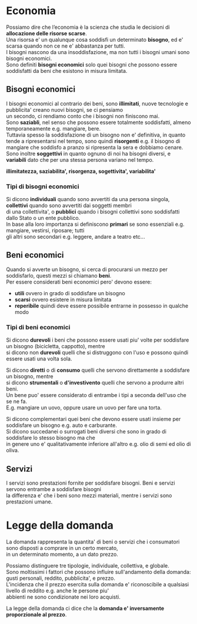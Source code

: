 # Economia  

Possiamo dire che l’economia è la scienza che studia le decisioni di **allocazione delle risorse scarse**.  
Una risorsa e' un qualunque cosa soddisfi un determinato **bisogno**, ed e' scarsa quando non ce ne e' abbastanza per tutti.  
I bisogni nascono da una insoddisfazione, ma non tutti i bisogni umani sono bisogni economici.  
Sono definiti **bisogni economici** solo quei bisogni che possono essere soddisfatti da beni che esistono in misura limitata.  

## Bisogni economici  

I bisogni economici al contrario dei beni, sono **illimitati**, nuove tecnologie e pubblicita' creano nuovi bisogni, se ci pensiamo  
un secondo, ci rendiamo conto che i bisogni non finiscono mai.  
Sono **saziabli**, nel senso che possono essere totalmente soddisfatti, almeno temporaneamente e.g. mangiare, bere.  
Tuttavia spesso la soddisfazione di un bisogno non e' definitiva, in quanto tende a ripresentarsi nel tempo, sono quindi **risorgenti**
e.g. il bisogno di mangiare che soddisfo a pranzo si ripresenta la sera e dobbiamo cenare.  
Sono inoltre **soggettivi** in quanto ognuno di noi ha bisogni diversi, e **variabili** dato che per una stessa persona variano nel tempo.  

**illimitatezza, saziabilita', risorgenza, sogettivita', variabilita'**   


### Tipi di bisogni economici  

Si dicono **individuali** quando sono avvertiti da una persona singola, **collettivi** quando sono avvertiti dai soggetti membri  
di una collettivita', o **pubblici** quando i bisogni collettivi sono soddisfatti dallo Stato o un ente pubblico.  
In base alla loro importanza si definiscono **primari** se sono essenziali e.g. mangiare, vestirsi, riposare; tutti  
gli altri sono secondari e.g. leggere, andare a teatro etc...  



## Beni economici  

Quando si avverte un bisogno, si cerca di procurarsi un mezzo per soddisfarlo, questi mezzi si chiamano **beni**.  
Per essere considerati beni economici pero' devono essere:

* **utili** ovvero in grado di soddisfare un bisogno
* **scarsi** ovvero esistere in misura limitata
* **reperibile** quindi deve essere possibile entrarne in possesso in qualche modo  


### Tipi di beni economici  

Si dicono **durevoli** i beni che possono essere usati piu' volte per soddisfare un bisogno (bicicletta, cappotto), mentre  
si dicono non **durevoli** quelli che si distruggono con l'uso e possono quindi essere usati una volta sola.  

Si dicono **diretti** o di **consumo** quelli che servono direttamente a soddisfare un bisogno, mentre  
si dicono **strumentali** o **d'investivento** quelli che servono a produrre altri beni.  
Un bene puo' essere considerato di entrambe i tipi a seconda dell'uso che se ne fa.   
E.g. mangiare un uovo, oppure usare un uovo per fare una torta.  

Si dicono complementari quei beni che devono essere usati insieme per soddisfare un bisogno e.g. auto e carburante.  
Si dicono succedanei o surrogati beni diversi che sono in grado di soddisfare lo stesso bisogno ma che   
in genere uno e' qualitativamente inferiore all'altro e.g. olio di semi ed olio di oliva.  


## Servizi  

I servizi sono prestazioni fornite per soddisfare bisogni. Beni e servizi servono entrambe a soddisfare bisogni  
la differenza e' che i beni sono mezzi materiali, mentre i servizi sono prestazioni umane.  


# Legge della domanda  

La domanda rappresenta la quantita' di beni o servizi che i consumatori sono disposti a comprare in un certo mercato,  
in un determinato momento, a un dato prezzo.  

Possiamo distinguere tre tipologie, individuale, collettiva, e globale.  
Sono moltissimi i fattori che possono influire sull'andamento della domanda: gusti personali, reddito, pubblicita', e prezzo.  
L'incidenza che il prezzo esercita sulla domanda e' riconoscibile a qualsiasi livello di reddito e.g. anche le persone piu'  
abbienti ne sono condizionate nei loro acquisti.  

La legge della domanda ci dice che la **domanda e' inversamente proporzionale al prezzo**.  

























